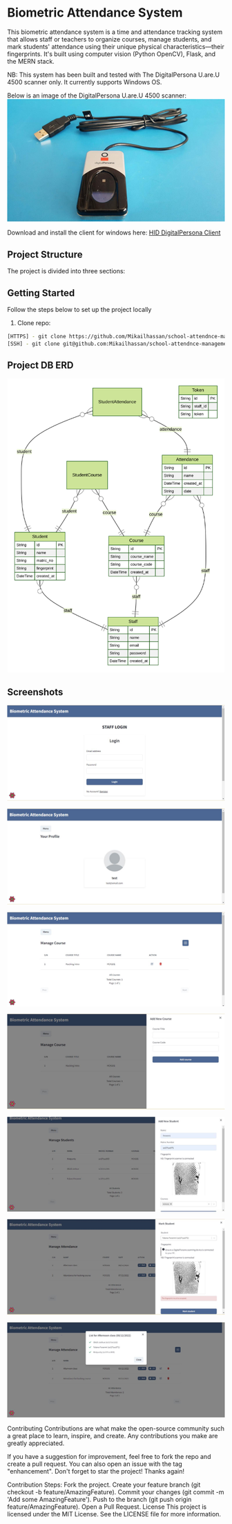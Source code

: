 # Biometric Attendance System

This biometric attendance system is a time and attendance tracking system that allows staff or teachers to organize courses, manage students, and mark students' attendance using their unique physical characteristics—their fingerprints. It's built using computer vision (Python OpenCV), Flask, and the MERN stack.

NB: This system has been built and tested with The DigitalPersona U.are.U 4500 scanner only. It currently supports Windows OS.

Below is an image of the DigitalPersona U.are.U 4500 scanner:
![DigitalPersona U.are.U 4500 scanner](./screenshots/digitalpersona_scanner_full.jpg)

Download and install the client for windows here: [HID DigitalPersona Client](https://drive.google.com/file/d/12QCh311WQ-_PIkMHeXqNRfTkbIWnnSdY/view?usp=sharing)

## Project Structure

The project is divided into three sections:



## Getting Started

Follow the steps below to set up the project locally

1.  Clone repo:

  ```bash
  [HTTPS] - git clone https://github.com/Mikailhassan/school-attendnce-management-software.git
  [SSH] - git clone git@github.com:Mikailhassan/school-attendnce-management-software.git
  ```


## Project DB ERD
![Entity Relationship Diagram](./server/prisma/diagrams/ERD-auto.svg)

## Screenshots
![Screenshot of system 1](./screenshots/bas_screenshot_1.JPG)

![Screenshot of system 2](./screenshots/bas_screenshot_2.JPG)

![Screenshot of system 3](./screenshots/bas_screenshot_3.JPG)

![Screenshot of system 4](./screenshots/bas_screenshot_4.JPG)

![Screenshot of system 5](./screenshots/bas_screenshot_5.jpg)

![Screenshot of system 6](./screenshots/bas_screenshot_6.JPG)

![Screenshot of system 7](./screenshots/bas_screenshot_7.JPG)

Contributing
Contributions are what make the open-source community such a great place to learn, inspire, and create. Any contributions you make are greatly appreciated.

If you have a suggestion for improvement, feel free to fork the repo and create a pull request. You can also open an issue with the tag "enhancement".
Don't forget to star the project! Thanks again!

Contribution Steps:
Fork the project.
Create your feature branch (git checkout -b feature/AmazingFeature).
Commit your changes (git commit -m 'Add some AmazingFeature').
Push to the branch (git push origin feature/AmazingFeature).
Open a Pull Request.
License
This project is licensed under the MIT License. See the LICENSE file for more information.



